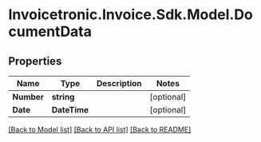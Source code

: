 # Invoicetronic.Invoice.Sdk.Model.DocumentData

## Properties

Name | Type | Description | Notes
------------ | ------------- | ------------- | -------------
**Number** | **string** |  | [optional] 
**Date** | **DateTime** |  | [optional] 

[[Back to Model list]](../README.md#documentation-for-models) [[Back to API list]](../README.md#documentation-for-api-endpoints) [[Back to README]](../README.md)

